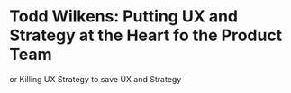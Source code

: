 # Todd Wilkens: Putting UX and Strategy at the Heart fo the Product Team

or Killing UX Strategy to save UX and Strategy

